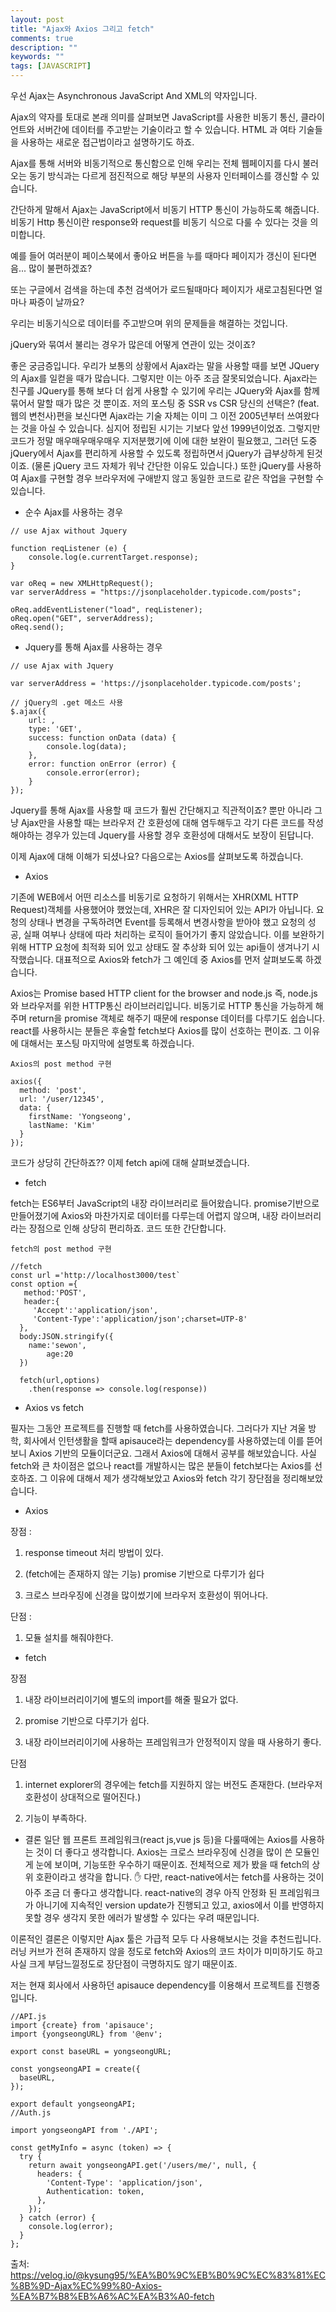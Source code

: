 ```yaml
---
layout: post
title: "Ajax와 Axios 그리고 fetch"
comments: true
description: ""
keywords: ""
tags: [JAVASCRIPT]
---
```



우선 Ajax는 Asynchronous JavaScript And XML의 약자입니다. 

Ajax의 약자를 토대로 본래 의미를 살펴보면 JavaScript를 사용한 비동기 통신, 클라이언트와 서버간에 데이터를 주고받는 기술이라고 할 수 있습니다.
HTML 과 여타 기술들을 사용하는 새로운 접근법이라고 설명하기도 하죠.

Ajax를 통해 서버와 비동기적으로 통신함으로 인해 우리는 전체 웹페이지를 다시 불러오는 동기 방식과는 다르게 점진적으로 해당 부분의 사용자 인터페이스를 갱신할 수 있습니다.

간단하게 말해서 Ajax는 JavaScript에서 비동기 HTTP 통신이 가능하도록 해줍니다. 비동기 Http 통신이란 response와 request를 비동기 식으로 다룰 수 있다는 것을 의미합니다.

예를 들어 여러분이 페이스북에서 좋아요 버튼을 누를 때마다 페이지가 갱신이 된다면 음... 많이 불편하겠죠?

또는 구글에서 검색을 하는데 추천 검색어가 로드될때마다 페이지가 새로고침된다면 얼마나 짜증이 날까요?

우리는 비동기식으로 데이터를 주고받으며 위의 문제들을 해결하는 것입니다.

jQuery와 묶여서 불리는 경우가 많은데 어떻게 연관이 있는 것이죠?

좋은 궁금증입니다. 우리가 보통의 상황에서 Ajax라는 말을 사용할 때를 보면 JQuery의 Ajax를 일컫을 때가 많습니다.
그렇지만 이는 아주 조금 잘못되었습니다. Ajax라는 친구를 JQuery를 통해 보다 더 쉽게 사용할 수 있기에 우리는 JQuery와 Ajax를 함께 묶어서 말할 때가 많은 것 뿐이죠.
저의 포스팅 중 SSR vs CSR 당신의 선택은? (feat. 웹의 변천사)편을 보신다면 Ajax라는 기술 자체는 이미 그 이전 2005년부터 쓰여왔다는 것을 아실 수 있습니다. 심지어 정립된 시기는 기보다 앞선 1999년이었죠. 그렇지만 코드가 정말 매우매우매우매우 지저분했기에 이에 대한 보완이 필요했고, 그러던 도중 jQuery에서 Ajax를 편리하게 사용할 수 있도록 정립하면서 jQuery가 급부상하게 된것이죠. (물론 jQuery 코드 자체가 워낙 간단한 이유도 있습니다.) 또한 jQuery를 사용하여 Ajax를 구현할 경우 브라우저에 구애받지 않고 동일한 코드로 같은 작업을 구현할 수 있습니다.

- 순수 Ajax를 사용하는 경우

```
// use Ajax without Jquery

function reqListener (e) {
    console.log(e.currentTarget.response);
}

var oReq = new XMLHttpRequest();
var serverAddress = "https://jsonplaceholder.typicode.com/posts";

oReq.addEventListener("load", reqListener);
oReq.open("GET", serverAddress);
oReq.send();
```

- Jquery를 통해 Ajax를 사용하는 경우

```
// use Ajax with Jquery

var serverAddress = 'https://jsonplaceholder.typicode.com/posts';

// jQuery의 .get 메소드 사용
$.ajax({
    url: ,
    type: 'GET',
    success: function onData (data) {
        console.log(data);
    },
    error: function onError (error) {
        console.error(error);
    }
});
```
Jquery를 통해 Ajax를 사용할 때 코드가 훨씬 간단해지고 직관적이죠? 뿐만 아니라 그냥 Ajax만을 사용할 때는 브라우저 간 호환성에 대해 염두해두고 각기 다른 코드를 작성해야하는 경우가 있는데 Jquery를 사용할 경우 호환성에 대해서도 보장이 된답니다.

이제 Ajax에 대해 이해가 되셨나요? 다음으로는 Axios를 살펴보도록 하겠습니다.

- Axios

기존에 WEB에서 어떤 리소스를 비동기로 요청하기 위해서는 XHR(XML HTTP Request)객체를 사용했어야 했었는데, XHR은 잘 디자인되어 있는 API가 아닙니다. 요청의 상태나 변경을 구독하려면 Event를 등록해서 변경사항을 받아야 했고 요청의 성공, 실패 여부나 상태에 따라 처리하는 로직이 들어가기 좋지 않았습니다.
이를 보완하기 위해 HTTP 요청에 최적화 되어 있고 상태도 잘 추상화 되어 있는 api들이 생겨나기 시작했습니다. 대표적으로 Axios와 fetch가 그 예인데 중 Axios를 먼저 살펴보도록 하겠습니다.

Axios는 Promise based HTTP client for the browser and node.js
즉, node.js와 브라우저를 위한 HTTP통신 라이브러리입니다.
비동기로 HTTP 통신을 가능하게 해주며 return을 promise 객체로 해주기 때문에 response 데이터를 다루기도 쉽습니다.
react를 사용하시는 분들은 후술할 fetch보다 Axios를 많이 선호하는 편이죠.
그 이유에 대해서는 포스팅 마지막에 설명토록 하겠습니다.

```
Axios의 post method 구현

axios({
  method: 'post',
  url: '/user/12345',
  data: {
    firstName: 'Yongseong',
    lastName: 'Kim'
  }
});
```

코드가 상당히 간단하죠??
이제 fetch api에 대해 살펴보겠습니다.

- fetch

fetch는 ES6부터 JavaScript의 내장 라이브러리로 들어왔습니다. promise기반으로 만들어졌기에 Axios와 마찬가지로 데이터를 다루는데 어렵지 않으며, 내장 라이브러리라는 장점으로 인해 상당히 편리하죠. 코드 또한 간단합니다.

```
fetch의 post method 구현

//fetch
const url ='http://localhost3000/test`
const option ={
   method:'POST',
   header:{
     'Accept':'application/json',
     'Content-Type':'application/json';charset=UTP-8'
  },
  body:JSON.stringify({
  	name:'sewon',
    	age:20
  })

  fetch(url,options)
  	.then(response => console.log(response))
```

- Axios vs fetch

필자는 그동안 프로젝트를 진행할 때 fetch를 사용하였습니다. 그러다가 지난 겨울 방학, 회사에서 인턴생활을 할때 apisauce라는 dependency를 사용하였는데 이를 뜯어보니 Axios 기반의 모듈이더군요. 그래서 Axios에 대해서 공부를 해보았습니다. 사실 fetch와 큰 차이점은 없으나 react를 개발하시는 많은 분들이 fetch보다는 Axios를 선호하죠. 그 이유에 대해서 제가 생각해보았고 Axios와 fetch 각기 장단점을 정리해보았습니다.

- Axios

장점 : 

1. response timeout 처리 방법이 있다. 

2. (fetch에는 존재하지 않는 기능) promise 기반으로 다루기가 쉽다

3. 크로스 브라우징에 신경을 많이썼기에 브라우저 호환성이 뛰어나다.


단점 :

1. 모듈 설치를 해줘야한다.

- fetch

장점

1. 내장 라이브러리이기에 별도의 import를 해줄 필요가 없다.

2. promise 기반으로 다루기가 쉽다.

3. 내장 라이브러리이기에 사용하는 프레임워크가 안정적이지 않을 때 사용하기 좋다.

단점

1. internet explorer의 경우에는 fetch를 지원하지 않는 버전도 존재한다. (브라우저 호환성이 상대적으로 떨어진다.)

2. 기능이 부족하다.

- 결론
일단 웹 프론트 프레임워크(react js,vue js 등)을 다룰때에는 Axios를 사용하는 것이 더 좋다고 생각합니다. Axios는 크로스 브라우징에 신경을 많이 쓴 모듈인게 눈에 보이며, 기능또한 우수하기 때문이죠. 전체적으로 제가 봤을 때 fetch의 상위 호환이라고 생각을 합니다. ✋ 다만, react-native에서는 fetch를 사용하는 것이 아주 조금 더 좋다고 생각합니다. react-native의 경우 아직 안정화 된 프레임워크가 아니기에 지속적인 version update가 진행되고 있고, axios에서 이를 반영하지 못할 경우 생각지 못한 에러가 발생할 수 있다는 우려 때문입니다.

이론적인 결론은 이렇지만 Ajax 툴은 가급적 모두 다 사용해보시는 것을 추천드립니다. 러닝 커브가 전혀 존재하지 않을 정도로 fetch와 Axios의 코드 차이가 미미하기도 하고 사실 크게 부담느낄정도로 장단점이 극명하지도 않기 때문이죠.

저는 현재 회사에서 사용하던 apisauce dependency를 이용해서 프로젝트를 진행중입니다.

```
//API.js
import {create} from 'apisauce';
import {yongseongURL} from '@env';

export const baseURL = yongseongURL;

const yongseongAPI = create({
  baseURL,
});

export default yongseongAPI;
//Auth.js

import yongseongAPI from './API';

const getMyInfo = async (token) => {
  try {
    return await yongseongAPI.get('/users/me/', null, {
      headers: {
        'Content-Type': 'application/json',
        Authentication: token,
      },
    });
  } catch (error) {
    console.log(error);
  }
};
```

출처: https://velog.io/@kysung95/%EA%B0%9C%EB%B0%9C%EC%83%81%EC%8B%9D-Ajax%EC%99%80-Axios-%EA%B7%B8%EB%A6%AC%EA%B3%A0-fetch
